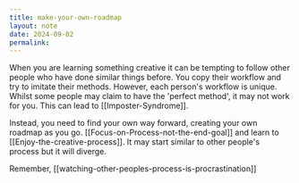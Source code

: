 ```yaml
---
title: make-your-own-roadmap
layout: note
date: 2024-09-02
permalink:
---
```


When you are learning something creative it can be tempting to follow other people who have done similar things before. You copy their workflow and try to imitate their methods. However, each person's workflow is unique. Whilst some people may claim to have the 'perfect method', it may not work for you. This can lead to [[Imposter-Syndrome]].

Instead, you need to find your own way forward, creating your own roadmap as you go. [[Focus-on-Process-not-the-end-goal]] and learn to [[Enjoy-the-creative-process]]. It may start similar to other people's process but it will diverge. 

Remember, [[watching-other-peoples-process-is-procrastination]]

